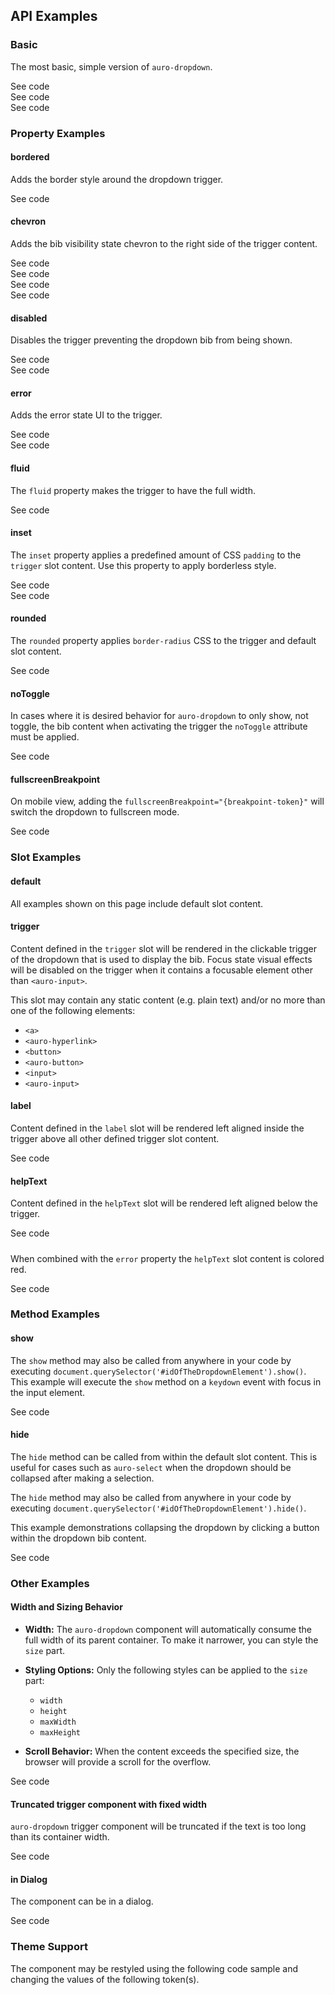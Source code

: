 <!-- AURO-GENERATED-CONTENT:START (FILE:src=./../docs/api.md) -->
<!-- AURO-GENERATED-CONTENT:END -->

## API Examples

### Basic

The most basic, simple version of `auro-dropdown`.

<div class="exampleWrapper">
  <!-- AURO-GENERATED-CONTENT:START (FILE:src=./../apiExamples/basic.html) -->
  <!-- AURO-GENERATED-CONTENT:END -->
</div>

<auro-accordion alignRight>
  <span slot="trigger">See code</span>

<!-- AURO-GENERATED-CONTENT:START (CODE:src=./../apiExamples/basic.html) -->
<!-- AURO-GENERATED-CONTENT:END -->

</auro-accordion>

<div class="exampleWrapper">
<!-- AURO-GENERATED-CONTENT:START (FILE:src=./../apiExamples/basicIcon.html) -->
<!-- AURO-GENERATED-CONTENT:END -->
</div>

<auro-accordion alignRight>
  <span slot="trigger">See code</span>

<!-- AURO-GENERATED-CONTENT:START (CODE:src=./../apiExamples/basicIcon.html) -->
<!-- AURO-GENERATED-CONTENT:END -->

</auro-accordion>

<div class="exampleWrapper">
<!-- AURO-GENERATED-CONTENT:START (FILE:src=./../apiExamples/basicButton.html) -->
<!-- AURO-GENERATED-CONTENT:END -->
</div>

<auro-accordion alignRight>
  <span slot="trigger">See code</span>

<!-- AURO-GENERATED-CONTENT:START (CODE:src=./../apiExamples/basicButton.html) -->
<!-- AURO-GENERATED-CONTENT:END -->

</auro-accordion>

### Property Examples

#### bordered

Adds the border style around the dropdown trigger.

<div class="exampleWrapper">
<!-- AURO-GENERATED-CONTENT:START (FILE:src=./../apiExamples/bordered.html) -->
<!-- AURO-GENERATED-CONTENT:END -->
</div>

<auro-accordion alignRight>
  <span slot="trigger">See code</span>

<!-- AURO-GENERATED-CONTENT:START (CODE:src=./../apiExamples/bordered.html) -->
<!-- AURO-GENERATED-CONTENT:END -->

</auro-accordion>

#### chevron

Adds the bib visibility state chevron to the right side of the trigger content.

<div class="exampleWrapper">
<!-- AURO-GENERATED-CONTENT:START (FILE:src=./../apiExamples/chevron.html) -->
<!-- AURO-GENERATED-CONTENT:END -->
</div>

<auro-accordion alignRight>
  <span slot="trigger">See code</span>

<!-- AURO-GENERATED-CONTENT:START (CODE:src=./../apiExamples/chevron.html) -->
<!-- AURO-GENERATED-CONTENT:END -->

</auro-accordion>

<div class="exampleWrapper">
<!-- AURO-GENERATED-CONTENT:START (FILE:src=./../apiExamples/chevronIcon.html) -->
<!-- AURO-GENERATED-CONTENT:END -->
</div>

<auro-accordion alignRight>
  <span slot="trigger">See code</span>

<!-- AURO-GENERATED-CONTENT:START (CODE:src=./../apiExamples/chevronIcon.html) -->
<!-- AURO-GENERATED-CONTENT:END -->

</auro-accordion>

<div class="exampleWrapper">
<!-- AURO-GENERATED-CONTENT:START (FILE:src=./../apiExamples/chevronButton.html) -->
<!-- AURO-GENERATED-CONTENT:END -->
</div>

<auro-accordion alignRight>
  <span slot="trigger">See code</span>

<!-- AURO-GENERATED-CONTENT:START (CODE:src=./../apiExamples/chevronButton.html) -->
<!-- AURO-GENERATED-CONTENT:END -->

</auro-accordion>

<div class="exampleWrapper">
<!-- AURO-GENERATED-CONTENT:START (FILE:src=./../apiExamples/chevronInput.html) -->
<!-- AURO-GENERATED-CONTENT:END -->
</div>

<auro-accordion alignRight>
  <span slot="trigger">See code</span>

<!-- AURO-GENERATED-CONTENT:START (CODE:src=./../apiExamples/chevronInput.html) -->
<!-- AURO-GENERATED-CONTENT:END -->

</auro-accordion>

#### disabled

Disables the trigger preventing the dropdown bib from being shown.

<div class="exampleWrapper">
<!-- AURO-GENERATED-CONTENT:START (FILE:src=./../apiExamples/disabled.html) -->
<!-- AURO-GENERATED-CONTENT:END -->
</div>

<auro-accordion alignRight>
  <span slot="trigger">See code</span>

<!-- AURO-GENERATED-CONTENT:START (CODE:src=./../apiExamples/disabled.html) -->
<!-- AURO-GENERATED-CONTENT:END -->

</auro-accordion>

<div class="exampleWrapper">
  <!-- AURO-GENERATED-CONTENT:START (FILE:src=./../apiExamples/disabledAll.html) -->
  <!-- AURO-GENERATED-CONTENT:END -->
</div>

<auro-accordion alignRight>
  <span slot="trigger">See code</span>

<!-- AURO-GENERATED-CONTENT:START (CODE:src=./../apiExamples/disabledAll.html) -->
<!-- AURO-GENERATED-CONTENT:END -->

</auro-accordion>

#### error

Adds the error state UI to the trigger.

<div class="exampleWrapper">
  <!-- AURO-GENERATED-CONTENT:START (FILE:src=./../apiExamples/error.html) -->
  <!-- AURO-GENERATED-CONTENT:END -->
</div>

<auro-accordion alignRight>
  <span slot="trigger">See code</span>

<!-- AURO-GENERATED-CONTENT:START (CODE:src=./../apiExamples/error.html) -->
<!-- AURO-GENERATED-CONTENT:END -->

</auro-accordion>

<div class="exampleWrapper">
  <!-- AURO-GENERATED-CONTENT:START (FILE:src=./../apiExamples/errorBordered.html) -->
  <!-- AURO-GENERATED-CONTENT:END -->
</div>

<auro-accordion alignRight>
  <span slot="trigger">See code</span>

<!-- AURO-GENERATED-CONTENT:START (CODE:src=./../apiExamples/errorBordered.html) -->
<!-- AURO-GENERATED-CONTENT:END -->

</auro-accordion>

#### fluid

The `fluid` property makes the trigger to have the full width.

<div class="exampleWrapper">
  <!-- AURO-GENERATED-CONTENT:START (FILE:src=./../apiExamples/fluid.html) -->
  <!-- AURO-GENERATED-CONTENT:END -->
</div>

<auro-accordion alignRight>
  <span slot="trigger">See code</span>

<!-- AURO-GENERATED-CONTENT:START (CODE:src=./../apiExamples/fluid.html) -->
<!-- AURO-GENERATED-CONTENT:END -->

</auro-accordion>

#### inset

The `inset` property applies a predefined amount of CSS `padding` to the `trigger` slot content. Use this property to apply borderless style.

<div class="exampleWrapper">
  <!-- AURO-GENERATED-CONTENT:START (FILE:src=./../apiExamples/inset.html) -->
  <!-- AURO-GENERATED-CONTENT:END -->
</div>

<auro-accordion alignRight>
  <span slot="trigger">See code</span>

<!-- AURO-GENERATED-CONTENT:START (CODE:src=./../apiExamples/inset.html) -->
<!-- AURO-GENERATED-CONTENT:END -->

</auro-accordion>

<div class="exampleWrapper">
  <!-- AURO-GENERATED-CONTENT:START (FILE:src=./../apiExamples/insetBordered.html) -->
  <!-- AURO-GENERATED-CONTENT:END -->
</div>

<auro-accordion alignRight>
  <span slot="trigger">See code</span>

<!-- AURO-GENERATED-CONTENT:START (CODE:src=./../apiExamples/insetBordered.html) -->
<!-- AURO-GENERATED-CONTENT:END -->

</auro-accordion>

#### rounded

The `rounded` property applies `border-radius` CSS to the trigger and default slot content.

<div class="exampleWrapper">
  <!-- AURO-GENERATED-CONTENT:START (FILE:src=./../apiExamples/rounded.html) -->
  <!-- AURO-GENERATED-CONTENT:END -->
</div>

<auro-accordion alignRight>
  <span slot="trigger">See code</span>

<!-- AURO-GENERATED-CONTENT:START (CODE:src=./../apiExamples/rounded.html) -->
<!-- AURO-GENERATED-CONTENT:END -->

</auro-accordion>

#### noToggle

In cases where it is desired behavior for `auro-dropdown` to only show, not toggle, the bib content when activating the trigger the `noToggle` attribute must be applied.

<div class="exampleWrapper">
  <!-- AURO-GENERATED-CONTENT:START (FILE:src=./../apiExamples/noToggle.html) -->
  <!-- AURO-GENERATED-CONTENT:END -->
</div>
<auro-accordion alignRight>
  <span slot="trigger">See code</span>

<!-- AURO-GENERATED-CONTENT:START (CODE:src=./../apiExamples/noToggle.html) -->
<!-- AURO-GENERATED-CONTENT:END -->

</auro-accordion>

#### fullscreenBreakpoint

On mobile view, adding the `fullscreenBreakpoint="{breakpoint-token}"` will switch the dropdown to fullscreen mode. 

<div class="exampleWrapper">
  <!-- AURO-GENERATED-CONTENT:START (FILE:src=./../apiExamples/customDimensions300.html) -->
  <!-- AURO-GENERATED-CONTENT:END -->
</div>
<auro-accordion alignRight>
  <span slot="trigger">See code</span>

<!-- AURO-GENERATED-CONTENT:START (CODE:src=./../apiExamples/customDimensions300.html) -->
<!-- AURO-GENERATED-CONTENT:END -->

</auro-accordion>

### Slot Examples

#### default

All examples shown on this page include default slot content.

#### trigger

Content defined in the `trigger` slot will be rendered in the clickable trigger of the dropdown that is used to display the bib. Focus state visual effects will be disabled on the trigger when it contains a focusable element other than `<auro-input>`.

This slot may contain any static content (e.g. plain text) and/or no more than one of the following elements:
- `<a>`
- `<auro-hyperlink>`
- `<button>`
- `<auro-button>`
- `<input>`
- `<auro-input>`

#### label

Content defined in the `label` slot will be rendered left aligned inside the trigger above all other defined trigger slot content.

<div class="exampleWrapper">
  <!-- AURO-GENERATED-CONTENT:START (FILE:src=./../apiExamples/label.html) -->
  <!-- AURO-GENERATED-CONTENT:END -->
</div>

<auro-accordion alignRight>
  <span slot="trigger">See code</span>

<!-- AURO-GENERATED-CONTENT:START (CODE:src=./../apiExamples/label.html) -->
<!-- AURO-GENERATED-CONTENT:END -->

</auro-accordion>

#### helpText

Content defined in the `helpText` slot will be rendered left aligned below the trigger.

<div class="exampleWrapper">
  <!-- AURO-GENERATED-CONTENT:START (FILE:src=./../apiExamples/helpText.html) -->
  <!-- AURO-GENERATED-CONTENT:END -->
</div>

<auro-accordion alignRight>
  <span slot="trigger">See code</span>

<!-- AURO-GENERATED-CONTENT:START (CODE:src=./../apiExamples/helpText.html) -->
<!-- AURO-GENERATED-CONTENT:END -->

</auro-accordion>

#####

When combined with the `error` property the `helpText` slot content is colored red.

<div class="exampleWrapper">
  <!-- AURO-GENERATED-CONTENT:START (FILE:src=./../apiExamples/helpTextError.html) -->
  <!-- AURO-GENERATED-CONTENT:END -->
</div>

<auro-accordion alignRight>
  <span slot="trigger">See code</span>

<!-- AURO-GENERATED-CONTENT:START (CODE:src=./../apiExamples/helpTextError.html) -->
<!-- AURO-GENERATED-CONTENT:END -->

</auro-accordion>

### Method Examples

#### show

The `show` method may also be called from anywhere in your code by executing `document.querySelector('#idOfTheDropdownElement').show()`. This example will execute the `show` method on a `keydown` event with focus in the input element.

<div class="exampleWrapper">
  <!-- AURO-GENERATED-CONTENT:START (FILE:src=./../apiExamples/programmaticallyShow.html) -->
  <!-- AURO-GENERATED-CONTENT:END -->
</div>
<auro-accordion alignRight>
  <span slot="trigger">See code</span>

<!-- AURO-GENERATED-CONTENT:START (CODE:src=./../apiExamples/programmaticallyShow.html) -->
<!-- AURO-GENERATED-CONTENT:END -->

<!-- AURO-GENERATED-CONTENT:START (CODE:src=./../apiExamples/programmaticallyShow.js) -->
<!-- AURO-GENERATED-CONTENT:END -->

</auro-accordion>

#### hide

The `hide` method can be called from within the default slot content. This is useful for cases such as `auro-select` when the dropdown should be collapsed after making a selection.

The `hide` method may also be called from anywhere in your code by executing `document.querySelector('#idOfTheDropdownElement').hide()`.

This example demonstrations collapsing the dropdown by clicking a button within the dropdown bib content.

<div class="exampleWrapper">
  <!-- AURO-GENERATED-CONTENT:START (FILE:src=./../apiExamples/programmaticallyHide.html) -->
  <!-- AURO-GENERATED-CONTENT:END -->
</div>
<auro-accordion alignRight>
  <span slot="trigger">See code</span>

<!-- AURO-GENERATED-CONTENT:START (CODE:src=./../apiExamples/programmaticallyHide.html) -->
<!-- AURO-GENERATED-CONTENT:END -->

</auro-accordion>

</auro-accordion>

### Other Examples
#### Width and Sizing Behavior

- **Width:** The `auro-dropdown` component will automatically consume the full width of its parent container. To make it narrower, you can style the `size` part.

- **Styling Options:** Only the following styles can be applied to the `size` part:
  - `width`
  - `height`
  - `maxWidth`
  - `maxHeight`

- **Scroll Behavior:** When the content exceeds the specified size, the browser will provide a scroll for the overflow.


<div class="exampleWrapper">
  <!-- AURO-GENERATED-CONTENT:START (FILE:src=./../apiExamples/customDimensions100.html) -->
  <!-- AURO-GENERATED-CONTENT:END -->
</div>
<auro-accordion alignRight>
  <span slot="trigger">See code</span>

<!-- AURO-GENERATED-CONTENT:START (CODE:src=./../apiExamples/customDimensions100.html) -->
<!-- AURO-GENERATED-CONTENT:END -->

</auro-accordion>

#### Truncated trigger component with fixed width

`auro-dropdown` trigger component will be truncated if the text is too long than its container width.

<div class="exampleWrapper">
  <!-- AURO-GENERATED-CONTENT:START (FILE:src=./../apiExamples/truncatedText.html) -->
  <!-- AURO-GENERATED-CONTENT:END -->
</div>
<auro-accordion alignRight>
  <span slot="trigger">See code</span>

<!-- AURO-GENERATED-CONTENT:START (CODE:src=./../apiExamples/truncatedText.html) -->
<!-- AURO-GENERATED-CONTENT:END -->

</auro-accordion>

#### in Dialog

The component can be in a dialog.

<div class="exampleWrapper">
  <!-- AURO-GENERATED-CONTENT:START (FILE:src=./../apiExamples/inDialog.html) -->
  <!-- AURO-GENERATED-CONTENT:END -->
</div>
<auro-accordion alignRight>
  <span slot="trigger">See code</span>

<!-- AURO-GENERATED-CONTENT:START (CODE:src=./../apiExamples/inDialog.html) -->
<!-- AURO-GENERATED-CONTENT:END -->

<!-- AURO-GENERATED-CONTENT:START (CODE:src=./../apiExamples/inDialog.js) -->
<!-- AURO-GENERATED-CONTENT:END -->

</auro-accordion>

### Theme Support

The component may be restyled using the following code sample and changing the values of the following token(s).

<!-- AURO-GENERATED-CONTENT:START (CODE:src=./../src/styles/tokens.scss) -->
<!-- AURO-GENERATED-CONTENT:END -->
